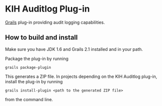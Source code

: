KIH Auditlog Plug-in
====================
[Grails](http://grails.org/) plug-in providing audit logging capabilities.

How to build and install
------------------------
Make sure you have JDK 1.6 and Grails 2.1 installed and in your path.

Package the plug-in by running

    grails package-plugin

This generates a ZIP file. In projects depending on the KIH Auditlog plug-in, install the plug-in by running

    grails install-plugin <path to the generated ZIP file>

from the command line.
